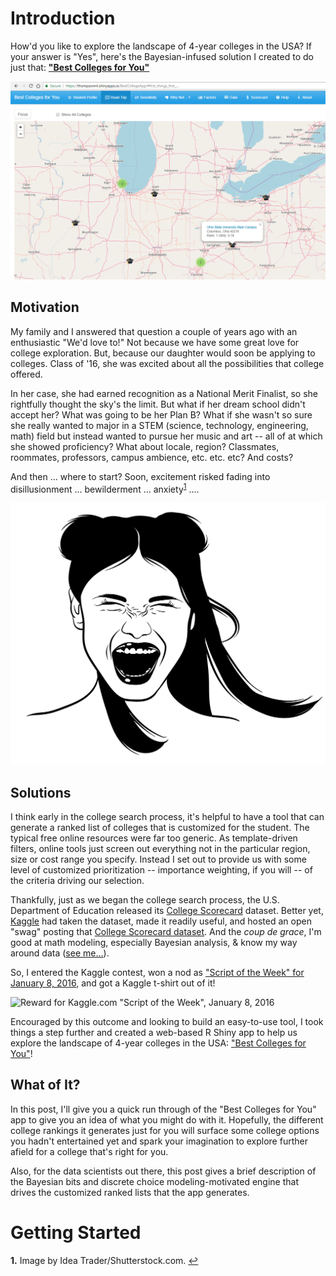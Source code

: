 # Introduction

How'd you like to explore the landscape of 4-year colleges in the USA? If your answer is "Yes", here's the Bayesian-infused solution I created to do just that: **["Best Colleges for You"](https://thompsonml.shinyapps.io/BestCollegeApp/)**

![A virtual college roadtrip exploring colleges ranked just for you.](BestCollegeApp_roadtrip1.png)

## Motivation

My family and I answered that question a couple of years ago with an enthusiastic "We'd love to!"  Not because we have some great love for college exploration.  But, because our daughter would soon be applying to colleges.  Class of '16, she was excited about all the possibilities that college offered.  

In her case, she had earned recognition as a National Merit Finalist, so she rightfully thought the sky's the limit.  But what if her dream school didn't accept her?  What was going to be her Plan B?  What if she wasn't so sure she really wanted to major in a STEM (science, technology, engineering, math) field but instead wanted to pursue her music and art -- all of at which she showed proficiency?  What about locale, region? Classmates, roommates, professors, campus ambience, etc. etc. etc?  And costs?

And then ... where to start? Soon, excitement risked fading into disillusionment ... bewilderment ... anxiety<sup id="a1">[1](#f1)</sup> ....


![by Idea Trader/Shutterstock.com](https://github.com/apollostream/College_Scorecard/blob/master/shutterstock_701062771.jpg) <!-- .element height="50%" width="50%" -->

## Solutions

I think early in the college search process, it's helpful to have a tool that can generate a ranked list of colleges that is customized for the student.  The typical free online resources were far too generic.  As template-driven filters, online tools just screen out everything not in the particular region, size or cost range you specify. Instead I set out to provide us with some level of customized prioritization -- importance weighting, if you will -- of the criteria driving our selection.  

Thankfully, just as we began the college search process, the U.S. Department of Education released its [College Scorecard](https://collegescorecard.ed.gov/data/) dataset.  Better yet, [Kaggle](https://kaggle.com) had taken the dataset, made it readily useful, and hosted an open "swag" posting that [College Scorecard dataset](https://collegescorecard.ed.gov/data/).  And the *coup de grace*, I'm good at math modeling, especially Bayesian analysis, & know my way around data ([see me...](https://www.linkedin.com/in/mlthomps/)).

So, I entered the Kaggle contest, won a nod as ["Script of the Week" for January 8, 2016](http://blog.kaggle.com/2016/02/19/december-2015-january-2016-scripts-of-the-week/), and got a Kaggle t-shirt out of it!

![Reward for Kaggle.com "Script of the Week", January 8, 2016](http://github.com/apollostream/College_Scorecard/blob/master/kaggle_tshirt.jpg)

Encouraged by this outcome and looking to build an easy-to-use tool, I took things a step further and created a web-based R Shiny app to help us explore the landscape of 4-year colleges in the USA: ["Best Colleges for You"](https://thompsonml.shinyapps.io/BestCollegeApp/)!

## What of It?

In this post, I'll give you a quick run through of the "Best Colleges for You" app to give you an idea of what you might do with it.  Hopefully, the different college rankings it generates just for you will surface some college options you hadn't entertained yet and spark your imagination to explore further afield for a college that's right for you.

Also, for the data scientists out there, this post gives a brief description of the Bayesian bits and discrete choice modeling-motivated engine that drives the customized ranked lists that the app generates.

# Getting Started

<b id="f1">1.</b> Image by Idea Trader/Shutterstock.com. [↩](#a1)

